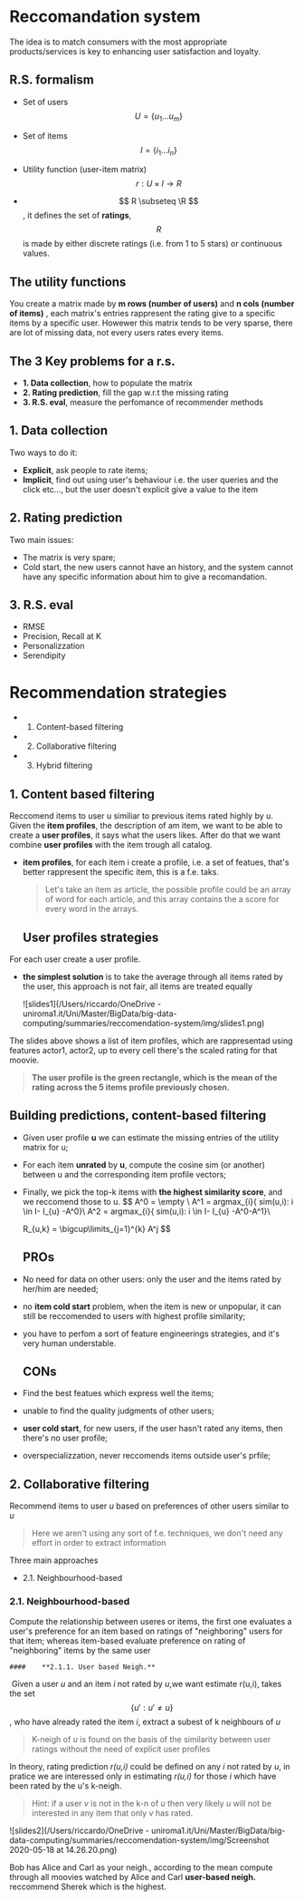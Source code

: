 # **Reccomandation system**

The idea is to match consumers with the most appropriate products/services is key to enhancing user satisfaction and loyalty.



## **R.S. formalism** 

- Set of users $$ U = \{u_1\dots u_m\} $$

- Set of items $$ I = \{i_1\dots i_n\} $$

- Utility function (user-item matrix) $$ r: U \times I \to R $$

- $$ R \subseteq \R $$, it defines the set of **ratings**, $$R$$is made by either discrete ratings (i.e. from 1 to 5 stars) or continuous values.

## The utility functions

You create a matrix made by **m rows (number of users)** and  **n cols (number of items)** , each matrix's entries rappresent the rating give to a specific items by a specific user. Howewer this matrix tends to be very sparse, there are lot of missing data, not every users rates every items.

## The 3 Key problems for a r.s.

- **1. Data collection**, how to populate the matrix
- **2. Rating prediction**, fill the gap w.r.t the missing rating
- **3. R.S. eval**, measure the perfomance of recommender methods

## 1. Data collection

Two ways to do it:

- **Explicit**, ask people to rate items;
- **Implicit**, find out using user's behaviour i.e. the user queries and the click etc..., but the user doesn't explicit give a value to the item

## 2. Rating prediction

Two main issues:

- The matrix is very spare;
- Cold start, the new users cannot have an history, and the system cannot have any specific information about him to give a recomandation.

## 3. R.S. eval

- RMSE
- Precision, Recall at K
- Personalizzation
- Serendipity

# **Recommendation strategies**

- 1. Content-based filtering
- 2. Collaborative filtering
- 3. Hybrid filtering

## 1. Content based filtering

Reccomend items to user u similiar to previous items rated highly by u.
Given the **item profiles**, the description of am item, we want to be able to create a **user profiles**, it says what the users likes.
After do that we want combine **user profiles** with the item trough all catalog.

- **item profiles**, for each item i create a profile, i.e. a set of featues, that's better rappresent the specific item, this is a f.e. taks.

  > Let's take an item as article, the possible profile could be an array of word for each article, and this array contains the a score for every word in the arrays.

  ## User profiles strategies

For each user create a user profile.

- **the simplest solution** is to take the average through all items  rated by the user, this approach is not fair, all items are treated equally  

  ![slides1](/Users/riccardo/OneDrive - uniroma1.it/Uni/Master/BigData/big-data-computing/summaries/reccomendation-system/img/slides1.png)

The slides above shows a list of item profiles, which are rappresentad using features actor1, actor2, up to every cell there's the scaled rating for that moovie.

> **The user profile is the green rectangle, which is the mean of the rating across the 5 items profile previously chosen.**  

## 	Building predictions, content-based filtering

- Given user profile **u** we can estimate the missing entries of the utility matrix for u;

- For each item **unrated** by **u**, compute the cosine sim (or another) between u and the corresponding item profile vectors;

- Finally, we pick the top-k items with **the highest similarity score**, and we reccomend those to u.
  $$
  A^0 = \empty \\
  A^1 = argmax_{i}\{ sim(u,i): i \in I- I_{u} -A^0\}\\
  A^2 = argmax_{i}\{ sim(u,i): i \in I- I_{u} -A^0-A^1\}\\
  
  R_{u,k} = \bigcup\limits_{j=1}^{k} A^j
  $$
  

  ## PROs

- No need for data on other users: only the user and the items rated by her/him are needed;

- no **item cold start** problem, when the item is new or unpopular, it can still be reccomended to users with highest profile similarity;

- you have to perfom a sort of feature engineerings strategies, and  it's very human understable.

  

  ## CONs

- Find the best featues which express well the items;

- unable to find the quality judgments of other users;

- **user cold start**, for new users, if the user hasn't rated any items, then there's no user profile;

- overspecializzation, never reccomends items outside user's prfile;

  

## **2. Collaborative filtering**

Recommend items to user *u* based on preferences of other users similar to *u*

> Here we aren't using any sort of f.e. techniques, we don't need any effort in order to extract information

Three main approaches

- 2.1. Neighbourhood-based

### 2.1. Neighbourhood-based

Compute the relationship between useres or items, the first one evaluates a user's preference for an item based on ratings of "neighboring" users for that item; whereas item-based evaluate preference on rating of "neighboring" items by the same user 

	#### 	**2.1.1. User based Neigh.**

​	Given a user *u* and an item *i* not rated by *u*,we want estimate r(u,i), takes the set $$ \{u': u' \ne u \}$$, who have already rated the item *i*, extract a subest of k neighbours of *u*

> K-neigh of *u* is found on the basis of the similarity between user ratings without the need of explicit user profiles

In theory, rating prediction *r(u,i)* could be defined on any *i* not rated by *u*, in pratice we are interessed only in estimating *r(u,i)* for those *i* which have been rated by the u's k-neigh.

> Hint: if a user *v* is not in the k-n of *u* then very likely *u* will not be interested in any item that only *v* has rated.

![slides2](/Users/riccardo/OneDrive - uniroma1.it/Uni/Master/BigData/big-data-computing/summaries/reccomendation-system/img/Screenshot 2020-05-18 at 14.26.20.png)

Bob has Alice and Carl as your neigh., according to the mean compute through all moovies watched by Alice and Carl **user-based neigh.** reccommend Sherek which is the highest.